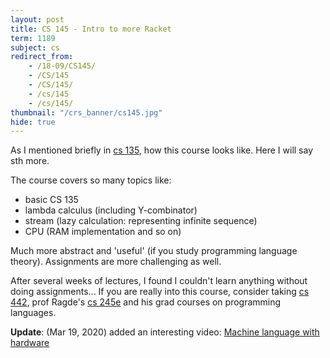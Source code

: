 ```yaml
---
layout: post
title: CS 145 - Intro to more Racket
term: 1189
subject: cs
redirect_from:
    - /18-09/CS145/
    - /CS/145
    - /CS/145/
    - /cs/145
    - /cs/145/
thumbnail: "/crs_banner/cs145.jpg"
hide: true
---
```



As I mentioned briefly in [cs 135](/17-09/CS135/), how this course looks like. Here I will say sth more.

The course covers so many topics like:
- basic CS 135
- lambda calculus (including Y-combinator)
- stream (lazy calculation: representing infinite sequence)
- CPU (RAM implementation and so on)

Much more abstract and 'useful' (if you study programming language theory). Assignments are more challenging as well.

After several weeks of lectures, I found I couldn't learn anything without doing assignments... If you are really into this course, consider taking [cs 442](https://www.student.cs.uwaterloo.ca/~cs442/), prof Ragde's [cs 245e](https://cs.uwaterloo.ca/~plragde/245/) and his grad courses on programming languages.

**Update**: (Mar 19, 2020) added an interesting video: [Machine language with hardware](https://www.youtube.com/watch?v=LnzuMJLZRdU)

